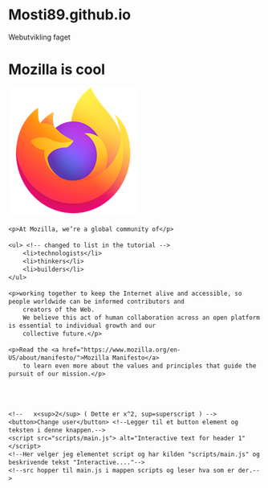 # Mosti89.github.io
Webutvikling faget

<!DOCTYPE html>
<html lang="en">

<head>
    <meta charset="UTF-8">
    <meta name="viewport" content="width=device-width, initial-scale=1.0">
    <title>My test page</title>
    <link href="styles/style.css" rel="stylesheet" />
    <!--Her linkes CSS fila til html fila ved hjelp av href som gir plassering av fila.
    Rel er relation og forteller nettleseren forholde CSS fila har til html fila. -->
</head>


<body>
    <h1>Mozilla is cool</h1>
    <img src="images/firefox-icon.png" alt="The Firefox logo: a flaming fox surrounding the Earth.">

    <p>At Mozilla, we’re a global community of</p>

    <ul> <!-- changed to list in the tutorial -->
        <li>technologists</li>
        <li>thinkers</li>
        <li>builders</li>
    </ul>

    <p>working together to keep the Internet alive and accessible, so people worldwide can be informed contributors and
        creators of the Web.
        We believe this act of human collaboration across an open platform is essential to individual growth and our
        collective future.</p>

    <p>Read the <a href="https://www.mozilla.org/en-US/about/manifesto/">Mozilla Manifesto</a>
        to learn even more about the values and principles that guide the pursuit of our mission.</p>




    <!--   x<sup>2</sup> ( Dette er x^2, sup=superscript ) -->
    <button>Change user</button> <!--Legger til et button element og teksten i denne knappen.-->
    <script src="scripts/main.js"> alt="Interactive text for header 1"</script> 
    <!--Her velger jeg elementet script og har kilden "scripts/main.js" og beskrivende tekst "Interactive...."-->
    <!--src hopper til main.js i mappen scripts og leser hva som er der.-->
    
</body>

</html>
